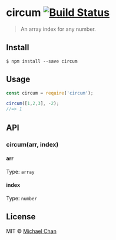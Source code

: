 # circum [![Build Status](https://travis-ci.org/chantastic/circum.svg?branch=master)](https://travis-ci.org/chantastic/circum)

> An array index for any number.


## Install

```
$ npm install --save circum
```


## Usage

```js
const circum = require('circum');

circum([1,2,3], -2);
//=> 1
```


## API

### circum(arr, index)

#### arr

Type: `array`

#### index

Type: `number`


## License

MIT © [Michael Chan](http://chantastic.org)
